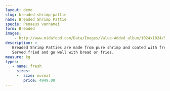 ```yaml
---
layout: demo
slug: breaded-shrimp-pattie
name: Breaded Shrimp Pattie
specie: Penaeus vannamei
form: Breaded
images:
    - http://www.midafood.com/Data/Images/Value-Added_album/1024x1024/54ace79565f3e172.jpg
description: >
   Breaded Shrimp Patties are made from pure shrimp and coated with fresh bread crumbs.
   Served fried and go well with bread or fries.
measure: kg
types:
   - name: fresh
     sizes:
     -  size: normal
        price: 4949.00
---
```

